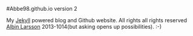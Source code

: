 #Abbe98.github.io version 2

My [Jekyll][1] powered blog and Github website. All rights all rights reserved [Albin Larsson][2] 2013-1014(but asking opens up possibilities). :-)

[1]: http://jekyllrb.com
[2]: http://abbe98.github.io